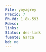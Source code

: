 ```yaml
---
File: yoyagrey
Precio: 7
Ph-Vd: 1.8k-593
Fdesc: 
links: 
Status: des-link
fuente: Garca
bd: no
---
```

